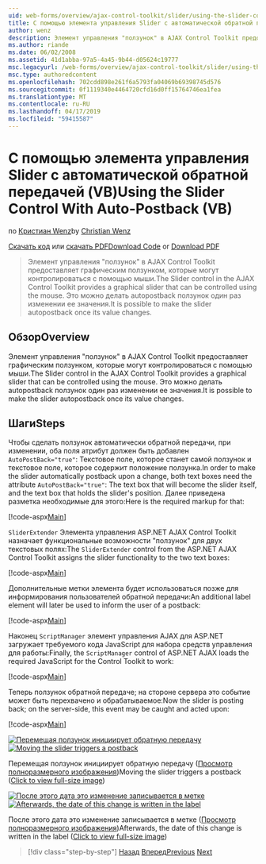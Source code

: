 ```yaml
---
uid: web-forms/overview/ajax-control-toolkit/slider/using-the-slider-control-with-auto-postback-vb
title: С помощью элемента управления Slider с автоматической обратной передачи (Visual Basic) | Документация Майкрософт
author: wenz
description: Элемент управления "ползунок" в AJAX Control Toolkit предоставляет графическим ползунком, которые могут контролироваться с помощью мыши. Это можно делать Автоматическая разноска "ползунок"...
ms.author: riande
ms.date: 06/02/2008
ms.assetid: 41d1abba-97a5-4a45-9b44-d05624c19777
msc.legacyurl: /web-forms/overview/ajax-control-toolkit/slider/using-the-slider-control-with-auto-postback-vb
msc.type: authoredcontent
ms.openlocfilehash: 702cdd898e261f6a5793fa04069b69398745d576
ms.sourcegitcommit: 0f1119340e4464720cfd16d0ff15764746ea1fea
ms.translationtype: MT
ms.contentlocale: ru-RU
ms.lasthandoff: 04/17/2019
ms.locfileid: "59415587"
---
```

# <a name="using-the-slider-control-with-auto-postback-vb"></a><span data-ttu-id="54b00-104">С помощью элемента управления Slider с автоматической обратной передачей (VB)</span><span class="sxs-lookup"><span data-stu-id="54b00-104">Using the Slider Control With Auto-Postback (VB)</span></span>

<span data-ttu-id="54b00-105">по [Кристиан Wenz](https://github.com/wenz)</span><span class="sxs-lookup"><span data-stu-id="54b00-105">by [Christian Wenz](https://github.com/wenz)</span></span>

<span data-ttu-id="54b00-106">[Скачать код](http://download.microsoft.com/download/9/3/f/93f8daea-bebd-4821-833b-95205389c7d0/Slider1.vb.zip) или [скачать PDF](http://download.microsoft.com/download/b/6/a/b6ae89ee-df69-4c87-9bfb-ad1eb2b23373/slider1VB.pdf)</span><span class="sxs-lookup"><span data-stu-id="54b00-106">[Download Code](http://download.microsoft.com/download/9/3/f/93f8daea-bebd-4821-833b-95205389c7d0/Slider1.vb.zip) or [Download PDF](http://download.microsoft.com/download/b/6/a/b6ae89ee-df69-4c87-9bfb-ad1eb2b23373/slider1VB.pdf)</span></span>

> <span data-ttu-id="54b00-107">Элемент управления "ползунок" в AJAX Control Toolkit предоставляет графическим ползунком, которые могут контролироваться с помощью мыши.</span><span class="sxs-lookup"><span data-stu-id="54b00-107">The Slider control in the AJAX Control Toolkit provides a graphical slider that can be controlled using the mouse.</span></span> <span data-ttu-id="54b00-108">Это можно делать autopostback ползунок один раз изменении ее значения.</span><span class="sxs-lookup"><span data-stu-id="54b00-108">It is possible to make the slider autopostback once its value changes.</span></span>


## <a name="overview"></a><span data-ttu-id="54b00-109">Обзор</span><span class="sxs-lookup"><span data-stu-id="54b00-109">Overview</span></span>

<span data-ttu-id="54b00-110">Элемент управления "ползунок" в AJAX Control Toolkit предоставляет графическим ползунком, которые могут контролироваться с помощью мыши.</span><span class="sxs-lookup"><span data-stu-id="54b00-110">The Slider control in the AJAX Control Toolkit provides a graphical slider that can be controlled using the mouse.</span></span> <span data-ttu-id="54b00-111">Это можно делать autopostback ползунок один раз изменении ее значения.</span><span class="sxs-lookup"><span data-stu-id="54b00-111">It is possible to make the slider autopostback once its value changes.</span></span>

## <a name="steps"></a><span data-ttu-id="54b00-112">Шаги</span><span class="sxs-lookup"><span data-stu-id="54b00-112">Steps</span></span>

<span data-ttu-id="54b00-113">Чтобы сделать ползунок автоматически обратной передачи, при изменении, оба поля атрибут должен быть добавлен `AutoPostBack="true"`: Текстовое поле, которое станет самой ползунок и текстовое поле, которое содержит положение ползунка.</span><span class="sxs-lookup"><span data-stu-id="54b00-113">In order to make the slider automatically postback upon a change, both text boxes need the attribute `AutoPostBack="true"`: The text box that will become the slider itself, and the text box that holds the slider's position.</span></span> <span data-ttu-id="54b00-114">Далее приведена разметка необходимые для этого:</span><span class="sxs-lookup"><span data-stu-id="54b00-114">Here is the required markup for that:</span></span>

[!code-aspx[Main](using-the-slider-control-with-auto-postback-vb/samples/sample1.aspx)]

<span data-ttu-id="54b00-115">`SliderExtender` Элемента управления ASP.NET AJAX Control Toolkit назначает функциональные возможности "ползунок" для двух текстовых полях:</span><span class="sxs-lookup"><span data-stu-id="54b00-115">The `SliderExtender` control from the ASP.NET AJAX Control Toolkit assigns the slider functionality to the two text boxes:</span></span>

[!code-aspx[Main](using-the-slider-control-with-auto-postback-vb/samples/sample2.aspx)]

<span data-ttu-id="54b00-116">Дополнительные метки элемента будет использоваться позже для информирования пользователей обратной передачи:</span><span class="sxs-lookup"><span data-stu-id="54b00-116">An additional label element will later be used to inform the user of a postback:</span></span>

[!code-aspx[Main](using-the-slider-control-with-auto-postback-vb/samples/sample3.aspx)]

<span data-ttu-id="54b00-117">Наконец `ScriptManager` элемент управления AJAX для ASP.NET загружает требуемого кода JavaScript для набора средств управления для работы:</span><span class="sxs-lookup"><span data-stu-id="54b00-117">Finally, the `ScriptManager` control of ASP.NET AJAX loads the required JavaScript for the Control Toolkit to work:</span></span>

[!code-aspx[Main](using-the-slider-control-with-auto-postback-vb/samples/sample4.aspx)]

<span data-ttu-id="54b00-118">Теперь ползунок обратной передаче; на стороне сервера это событие может быть перехвачено и обрабатываемое:</span><span class="sxs-lookup"><span data-stu-id="54b00-118">Now the slider is posting back; on the server-side, this event may be caught and acted upon:</span></span>

[!code-aspx[Main](using-the-slider-control-with-auto-postback-vb/samples/sample5.aspx)]


<span data-ttu-id="54b00-119">[![Перемещая ползунок инициирует обратную передачу](using-the-slider-control-with-auto-postback-vb/_static/image2.png)](using-the-slider-control-with-auto-postback-vb/_static/image1.png)</span><span class="sxs-lookup"><span data-stu-id="54b00-119">[![Moving the slider triggers a postback](using-the-slider-control-with-auto-postback-vb/_static/image2.png)](using-the-slider-control-with-auto-postback-vb/_static/image1.png)</span></span>

<span data-ttu-id="54b00-120">Перемещая ползунок инициирует обратную передачу ([Просмотр полноразмерного изображения](using-the-slider-control-with-auto-postback-vb/_static/image3.png))</span><span class="sxs-lookup"><span data-stu-id="54b00-120">Moving the slider triggers a postback ([Click to view full-size image](using-the-slider-control-with-auto-postback-vb/_static/image3.png))</span></span>


<span data-ttu-id="54b00-121">[![После этого дата это изменение записывается в метке](using-the-slider-control-with-auto-postback-vb/_static/image5.png)](using-the-slider-control-with-auto-postback-vb/_static/image4.png)</span><span class="sxs-lookup"><span data-stu-id="54b00-121">[![Afterwards, the date of this change is written in the label](using-the-slider-control-with-auto-postback-vb/_static/image5.png)](using-the-slider-control-with-auto-postback-vb/_static/image4.png)</span></span>

<span data-ttu-id="54b00-122">После этого дата это изменение записывается в метке ([Просмотр полноразмерного изображения](using-the-slider-control-with-auto-postback-vb/_static/image6.png))</span><span class="sxs-lookup"><span data-stu-id="54b00-122">Afterwards, the date of this change is written in the label ([Click to view full-size image](using-the-slider-control-with-auto-postback-vb/_static/image6.png))</span></span>

> [!div class="step-by-step"]
> <span data-ttu-id="54b00-123">[Назад](databinding-the-slider-control-cs.md)
> [Вперед](databinding-the-slider-control-vb.md)</span><span class="sxs-lookup"><span data-stu-id="54b00-123">[Previous](databinding-the-slider-control-cs.md)
[Next](databinding-the-slider-control-vb.md)</span></span>
